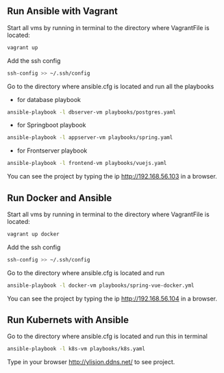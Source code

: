 ## Run Ansible with Vagrant

Start all vms by running in terminal to the directory where VagrantFile is located:

```bash
vagrant up
```

Add the ssh config
```bash
ssh-config >> ~/.ssh/config
```

Go to the directory where ansible.cfg is located and run all the playbooks

 - for database playbook
```bash
ansible-playbook -l dbserver-vm playbooks/postgres.yaml
```

 - for Springboot playbook
```bash
ansible-playbook -l appserver-vm playbooks/spring.yaml
```

- for Frontserver playbook
```bash
ansible-playbook -l frontend-vm playbooks/vuejs.yaml
```

You can see the project by typing the ip http://192.168.56.103 in a browser.


## Run Docker and Ansible 

Start all vms by running in terminal to the directory where VagrantFile is located:

```bash
vagrant up docker
```

Add the ssh config
```bash
ssh-config >> ~/.ssh/config
```

Go to the directory where ansible.cfg is located and run 
```bash
ansible-playbook -l docker-vm playbooks/spring-vue-docker.yml
```

You can see the project by typing the ip http://192.168.56.104 in a browser.


## Run Kubernets with Ansible

Go to the directory where ansible.cfg is located and run this in terminal

```bash
ansible-playbook -l k8s-vm playbooks/k8s.yaml
```

Type in your browser http://ylision.ddns.net/ to see project.